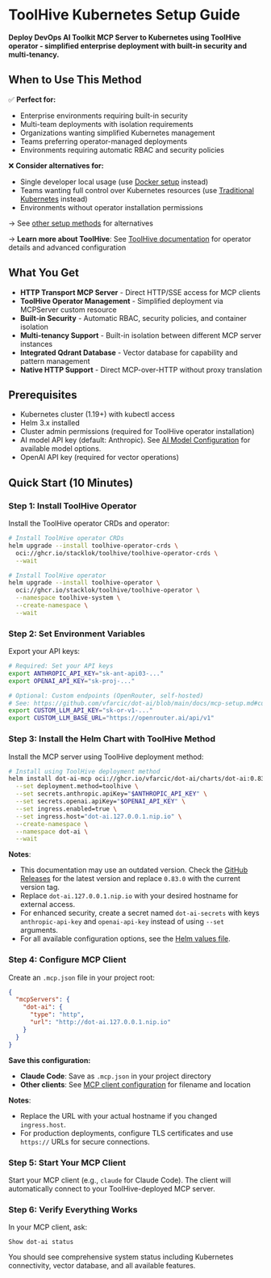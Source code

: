 # ToolHive Kubernetes Setup Guide

**Deploy DevOps AI Toolkit MCP Server to Kubernetes using ToolHive operator - simplified enterprise deployment with built-in security and multi-tenancy.**

## When to Use This Method

✅ **Perfect for:**
- Enterprise environments requiring built-in security
- Multi-team deployments with isolation requirements
- Organizations wanting simplified Kubernetes management
- Teams preferring operator-managed deployments
- Environments requiring automatic RBAC and security policies

❌ **Consider alternatives for:**
- Single developer local usage (use [Docker setup](docker-setup.md) instead)
- Teams wanting full control over Kubernetes resources (use [Traditional Kubernetes](kubernetes-setup.md) instead)
- Environments without operator installation permissions

→ See [other setup methods](../mcp-setup.md#setup-methods) for alternatives

→ **Learn more about ToolHive**: See [ToolHive documentation](https://docs.stacklok.com/toolhive) for operator details and advanced configuration

## What You Get

- **HTTP Transport MCP Server** - Direct HTTP/SSE access for MCP clients 
- **ToolHive Operator Management** - Simplified deployment via MCPServer custom resource
- **Built-in Security** - Automatic RBAC, security policies, and container isolation
- **Multi-tenancy Support** - Built-in isolation between different MCP server instances
- **Integrated Qdrant Database** - Vector database for capability and pattern management
- **Native HTTP Support** - Direct MCP-over-HTTP without proxy translation

## Prerequisites

- Kubernetes cluster (1.19+) with kubectl access
- Helm 3.x installed
- Cluster admin permissions (required for ToolHive operator installation)
- AI model API key (default: Anthropic). See [AI Model Configuration](../mcp-setup.md#ai-model-configuration) for available model options.
- OpenAI API key (required for vector operations)

## Quick Start (10 Minutes)

### Step 1: Install ToolHive Operator

Install the ToolHive operator CRDs and operator:

```bash
# Install ToolHive operator CRDs
helm upgrade --install toolhive-operator-crds \
  oci://ghcr.io/stacklok/toolhive/toolhive-operator-crds \
  --wait

# Install ToolHive operator
helm upgrade --install toolhive-operator \
  oci://ghcr.io/stacklok/toolhive/toolhive-operator \
  --namespace toolhive-system \
  --create-namespace \
  --wait
```

### Step 2: Set Environment Variables

Export your API keys:

```bash
# Required: Set your API keys
export ANTHROPIC_API_KEY="sk-ant-api03-..."
export OPENAI_API_KEY="sk-proj-..."

# Optional: Custom endpoints (OpenRouter, self-hosted)
# See: https://github.com/vfarcic/dot-ai/blob/main/docs/mcp-setup.md#custom-endpoint-configuration
export CUSTOM_LLM_API_KEY="sk-or-v1-..."
export CUSTOM_LLM_BASE_URL="https://openrouter.ai/api/v1"
```

### Step 3: Install the Helm Chart with ToolHive Method

Install the MCP server using ToolHive deployment method:

```bash
# Install using ToolHive deployment method
helm install dot-ai-mcp oci://ghcr.io/vfarcic/dot-ai/charts/dot-ai:0.83.0 \
  --set deployment.method=toolhive \
  --set secrets.anthropic.apiKey="$ANTHROPIC_API_KEY" \
  --set secrets.openai.apiKey="$OPENAI_API_KEY" \
  --set ingress.enabled=true \
  --set ingress.host="dot-ai.127.0.0.1.nip.io" \
  --create-namespace \
  --namespace dot-ai \
  --wait
```

**Notes**: 
- This documentation may use an outdated version. Check the [GitHub Releases](https://github.com/vfarcic/dot-ai/releases) for the latest version and replace `0.83.0` with the current version tag.
- Replace `dot-ai.127.0.0.1.nip.io` with your desired hostname for external access.
- For enhanced security, create a secret named `dot-ai-secrets` with keys `anthropic-api-key` and `openai-api-key` instead of using `--set` arguments.
- For all available configuration options, see the [Helm values file](https://github.com/vfarcic/dot-ai/blob/main/charts/values.yaml).

### Step 4: Configure MCP Client

Create an `.mcp.json` file in your project root:

```json
{
  "mcpServers": {
    "dot-ai": {
      "type": "http",
      "url": "http://dot-ai.127.0.0.1.nip.io"
    }
  }
}
```

**Save this configuration:**
- **Claude Code**: Save as `.mcp.json` in your project directory
- **Other clients**: See [MCP client configuration](../mcp-setup.md#mcp-client-compatibility) for filename and location

**Notes**:
- Replace the URL with your actual hostname if you changed `ingress.host`.
- For production deployments, configure TLS certificates and use `https://` URLs for secure connections.

### Step 5: Start Your MCP Client

Start your MCP client (e.g., `claude` for Claude Code). The client will automatically connect to your ToolHive-deployed MCP server.

### Step 6: Verify Everything Works

In your MCP client, ask:
```
Show dot-ai status
```

You should see comprehensive system status including Kubernetes connectivity, vector database, and all available features.